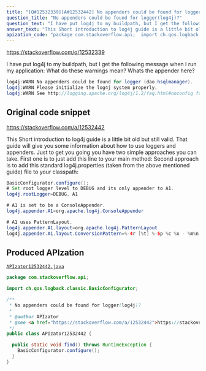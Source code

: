 ```yaml
---
title: "[Q#12532339][A#12532442] No appenders could be found for logger(log4j)?"
question_title: "No appenders could be found for logger(log4j)?"
question_text: "I have put log4j to my buildpath, but I get the following message when I run my application: What do these warnings mean?  Whats the appender here?"
answer_text: "This Short introduction to log4j guide is a little bit old but still valid. That guide will give you some information about how to use loggers and appenders. Just to get you going you have two simple approaches you can take. First one is to just add this line to your main method: Second approach is to add this standard log4j.properties (taken from the above mentioned guide) file to your classpath:"
apization_code: "package com.stackoverflow.api;  import ch.qos.logback.classic.BasicConfigurator;  /**  * No appenders could be found for logger(log4j)?  *  * @author APIzator  * @see <a href=\"https://stackoverflow.com/a/12532442\">https://stackoverflow.com/a/12532442</a>  */ public class APIzator12532442 {    public static void find() throws RuntimeException {     BasicConfigurator.configure();   } }"
---
```


https://stackoverflow.com/q/12532339

I have put log4j to my buildpath, but I get the following message when I run my application:
What do these warnings mean?  Whats the appender here?


```java
log4j:WARN No appenders could be found for logger (dao.hsqlmanager).
log4j:WARN Please initialize the log4j system properly.
log4j:WARN See http://logging.apache.org/log4j/1.2/faq.html#noconfig for more info.
```


## Original code snippet

https://stackoverflow.com/a/12532442

This Short introduction to log4j guide is a little bit old but still valid.
That guide will give you some information about how to use loggers and appenders.
Just to get you going you have two simple approaches you can take.
First one is to just add this line to your main method:
Second approach is to add this standard log4j.properties (taken from the above mentioned guide) file to your classpath:

```java
BasicConfigurator.configure();
# Set root logger level to DEBUG and its only appender to A1.
log4j.rootLogger=DEBUG, A1

# A1 is set to be a ConsoleAppender.
log4j.appender.A1=org.apache.log4j.ConsoleAppender

# A1 uses PatternLayout.
log4j.appender.A1.layout=org.apache.log4j.PatternLayout
log4j.appender.A1.layout.ConversionPattern=%-4r [%t] %-5p %c %x - %m%n
```

## Produced APIzation

[`APIzator12532442.java`](https://github.com/pasqualesalza/apization-temp-data/raw/master/apizations/java/APIzator12532442.java)

```java
package com.stackoverflow.api;

import ch.qos.logback.classic.BasicConfigurator;

/**
 * No appenders could be found for logger(log4j)?
 *
 * @author APIzator
 * @see <a href="https://stackoverflow.com/a/12532442">https://stackoverflow.com/a/12532442</a>
 */
public class APIzator12532442 {

  public static void find() throws RuntimeException {
    BasicConfigurator.configure();
  }
}

```